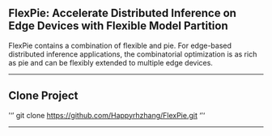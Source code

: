 ## FlexPie: Accelerate Distributed Inference on Edge Devices with Flexible Model Partition
FlexPie contains a combination of flexible and pie. For edge-based distributed inference applications, the combinatorial optimization is as rich as pie and can be flexibly extended to multiple edge devices.
****
## Clone Project
’‘’
git clone https://github.com/Happyrhzhang/FlexPie.git
‘’‘
****

